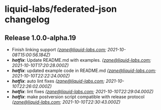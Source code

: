 # liquid-labs/federated-json changelog


## Release 1.0.0-alpha.19
* Finish linking support _(zane@liquid-labs.com; 2021-10-08T15:00:56.184Z)_
* _**hotfix**_: Update README.md with examples. _(zane@liquid-labs.com; 2021-10-10T17:20:28.000Z)_
* _**hotfix**_: updated example code in README.md _(zane@liquid-labs.com; 2021-10-10T22:22:24.000Z)_
* _**hotfix**_: auto lint fixes _(zane@liquid-labs.com; 2021-10-10T22:26:02.000Z)_
* _**hotfix**_: lint fixes _(zane@liquid-labs.com; 2021-10-10T22:29:04.000Z)_
* _**hotfix**_: make postversion script compatible with release protocol _(zane@liquid-labs.com; 2021-10-10T22:30:43.000Z)_
